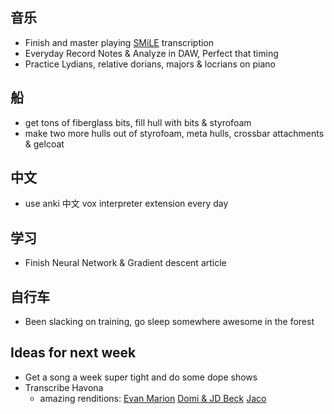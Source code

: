 ## 音乐
- Finish and master playing [SMiLE](
https://www.youtube.com/watch?v=SmRppchB8vs) transcription
- Everyday Record Notes & Analyze in DAW, Perfect that timing
- Practice Lydians, relative dorians, majors & locrians on piano

## 船
- get tons of fiberglass bits, fill hull with bits & styrofoam
- make two more hulls out of styrofoam, meta hulls, crossbar attachments &
gelcoat

## 中文
- use anki 中文 vox interpreter extension every day

## 学习
- Finish Neural Network & Gradient descent article

## 自行车
- Been slacking on training, go sleep somewhere awesome in the forest

## Ideas for next week
- Get a song a week super tight and do some dope shows
- Transcribe Havona
  - amazing renditions: [Evan Marion](
https://www.youtube.com/watch?v=J7n8iyb8afk) [Domi & JD Beck](
https://www.youtube.com/watch?v=J7n8iyb8afk) [Jaco](
https://www.youtube.com/watch?v=sMQUFvv0WRY)
